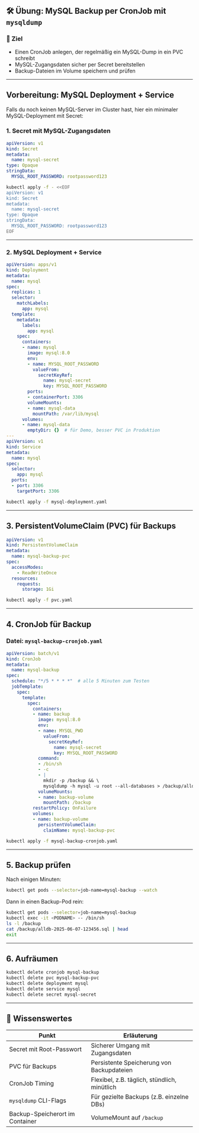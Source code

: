 
## 🛠️ **Übung: MySQL Backup per CronJob mit `mysqldump`**

### 🎯 Ziel

* Einen CronJob anlegen, der regelmäßig ein MySQL-Dump in ein PVC schreibt
* MySQL-Zugangsdaten sicher per Secret bereitstellen
* Backup-Dateien im Volume speichern und prüfen

---

## Vorbereitung: MySQL Deployment + Service

Falls du noch keinen MySQL-Server im Cluster hast, hier ein minimaler MySQL-Deployment mit Secret:

### 1. Secret mit MySQL-Zugangsdaten

```yaml
apiVersion: v1
kind: Secret
metadata:
  name: mysql-secret
type: Opaque
stringData:
  MYSQL_ROOT_PASSWORD: rootpassword123
```

```bash
kubectl apply -f - <<EOF
apiVersion: v1
kind: Secret
metadata:
  name: mysql-secret
type: Opaque
stringData:
  MYSQL_ROOT_PASSWORD: rootpassword123
EOF
```

---

### 2. MySQL Deployment + Service

```yaml
apiVersion: apps/v1
kind: Deployment
metadata:
  name: mysql
spec:
  replicas: 1
  selector:
    matchLabels:
      app: mysql
  template:
    metadata:
      labels:
        app: mysql
    spec:
      containers:
      - name: mysql
        image: mysql:8.0
        env:
        - name: MYSQL_ROOT_PASSWORD
          valueFrom:
            secretKeyRef:
              name: mysql-secret
              key: MYSQL_ROOT_PASSWORD
        ports:
        - containerPort: 3306
        volumeMounts:
        - name: mysql-data
          mountPath: /var/lib/mysql
      volumes:
      - name: mysql-data
        emptyDir: {}  # für Demo, besser PVC in Produktion
---
apiVersion: v1
kind: Service
metadata:
  name: mysql
spec:
  selector:
    app: mysql
  ports:
  - port: 3306
    targetPort: 3306
```

```bash
kubectl apply -f mysql-deployment.yaml
```

---

## 3. PersistentVolumeClaim (PVC) für Backups

```yaml
apiVersion: v1
kind: PersistentVolumeClaim
metadata:
  name: mysql-backup-pvc
spec:
  accessModes:
    - ReadWriteOnce
  resources:
    requests:
      storage: 1Gi
```

```bash
kubectl apply -f pvc.yaml
```

---

## 4. CronJob für Backup

### Datei: `mysql-backup-cronjob.yaml`

```yaml
apiVersion: batch/v1
kind: CronJob
metadata:
  name: mysql-backup
spec:
  schedule: "*/5 * * * *"  # alle 5 Minuten zum Testen
  jobTemplate:
    spec:
      template:
        spec:
          containers:
          - name: backup
            image: mysql:8.0
            env:
            - name: MYSQL_PWD
              valueFrom:
                secretKeyRef:
                  name: mysql-secret
                  key: MYSQL_ROOT_PASSWORD
            command:
            - /bin/sh
            - -c
            - |
              mkdir -p /backup && \
              mysqldump -h mysql -u root --all-databases > /backup/alldb-$(date +%F-%H%M%S).sql
            volumeMounts:
            - name: backup-volume
              mountPath: /backup
          restartPolicy: OnFailure
          volumes:
          - name: backup-volume
            persistentVolumeClaim:
              claimName: mysql-backup-pvc
```

```bash
kubectl apply -f mysql-backup-cronjob.yaml
```

---

## 5. Backup prüfen

Nach einigen Minuten:

```bash
kubectl get pods --selector=job-name=mysql-backup --watch
```

Dann in einen Backup-Pod rein:

```bash
kubectl get pods --selector=job-name=mysql-backup
kubectl exec -it <PODNAME> -- /bin/sh
ls -l /backup
cat /backup/alldb-2025-06-07-123456.sql | head
exit
```

---

## 6. Aufräumen

```bash
kubectl delete cronjob mysql-backup
kubectl delete pvc mysql-backup-pvc
kubectl delete deployment mysql
kubectl delete service mysql
kubectl delete secret mysql-secret
```

---

## 🧠 Wissenswertes

| Punkt                           | Erläuterung                                  |
| ------------------------------- | -------------------------------------------- |
| Secret mit Root-Passwort        | Sicherer Umgang mit Zugangsdaten             |
| PVC für Backups                 | Persistente Speicherung von Backupdateien    |
| CronJob Timing                  | Flexibel, z.B. täglich, stündlich, minütlich |
| `mysqldump` CLI-Flags           | Für gezielte Backups (z.B. einzelne DBs)     |
| Backup-Speicherort im Container | VolumeMount auf `/backup`                    |
